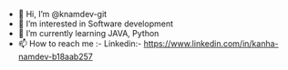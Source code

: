 - 👋 Hi, I’m @knamdev-git
- 👀 I’m interested in Software development 
- 🌱 I’m currently learning JAVA, Python
- 📫 How to reach me :-
  Linkedin:- https://www.linkedin.com/in/kanha-namdev-b18aab257

